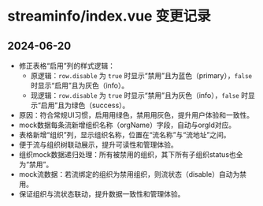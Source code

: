 # streaminfo/index.vue 变更记录

## 2024-06-20

- 修正表格“启用”列的样式逻辑：
  - 原逻辑：`row.disable` 为 `true` 时显示“禁用”且为蓝色（primary），`false` 时显示“启用”且为灰色（info）。
  - 现逻辑：`row.disable` 为 `true` 时显示“禁用”且为灰色（info），`false` 时显示“启用”且为绿色（success）。
- 原因：符合常规UI习惯，启用用绿色，禁用用灰色，提升用户体验和一致性。
- mock数据每条流新增组织名称（orgName）字段，自动与orgId对应。
- 表格新增“组织”列，显示组织名称，位置在“流名称”与“流地址”之间。
- 便于流与组织树联动展示，提升可读性和管理体验。
- 组织mock数据递归处理：所有被禁用的组织，其下所有子组织status也全为“禁用”。
- mock流数据：若流绑定的组织为禁用组织，则流状态（disable）自动为禁用。
- 保证组织与流状态联动，提升数据一致性和管理体验。 